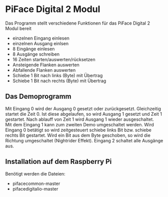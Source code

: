 # PiFace Digital 2 Modul
Das Programm stellt verschiedene Funktionen für das PiFace Digital 2 Modul bereit<br>
- einzelnen Eingang einlesen<br>
- einzelnen Ausgang einlsen<br>
- 8 Eingänge einlesen<br>
- 8 Ausgänge schreiben<br>
- 16 Zeiten starten/auswerten/rücksetzen<br>
- Ansteigende Flanken auswerten<br>
- Abfallende Flanken auswerten<br>
- Schiebe 1 Bit nach links (Byte) mit Übertrag<br>
- Schiebe 1 Bit nach rechts (Byte) mit Übertrag<br>
## Das Demoprogramm
Mit Eingang 0 wird der Ausgang 0 gesetzt oder zurückgesetzt. Gleichzeitig startet die Zeit 0. Ist diese abgelaufen, 
so wird Ausgang 1 gesetzt und Zeit 1 gestartet. Nach ablauff von Zeit 1 wird Ausgang 1 wieder ausgeschaltet.<br>
Mit dem Eingang 1 kann zum zweiten Demo umgeschaltet werden. Wird Eingang 0 betätigt so wird zeitgesteuert schiebe links Bit
bzw. schiebe rechts Bit gestartet. Wird ein Bit aus dem Byte geschoben, so wird die Richtung umgeschaltet (Nightrider Effekt).
Eingang 2 schaltet alle Ausgänge aus.<br>
## Installation auf dem Raspberry Pi
Benötigt werden die Dateien:<br>
- pifacecommon-master<br>
- pifacedigitalio-master<br>
